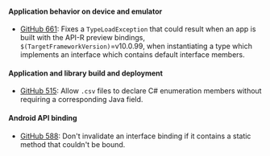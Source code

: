 #### Application behavior on device and emulator

  * [GitHub 661](https://github.com/xamarin/java.interop/issues/661):
    Fixes a `TypeLoadException` that could result when an app is built
    with the API-R preview bindings, `$(TargetFrameworkVersion)`=v10.0.99,
    when instantiating a type which implements an interface which contains
    default interface members.

#### Application and library build and deployment

  * [GitHub 515](https://github.com/xamarin/java.interop/issues/515):
    Allow `.csv` files to declare C# enumeration members without requiring
    a corresponding Java field.

#### Android API binding

  * [GitHub 588](https://github.com/xamarin/java.interop/issues/588):
    Don't invalidate an interface binding if it contains a static method
    that couldn't be bound.
